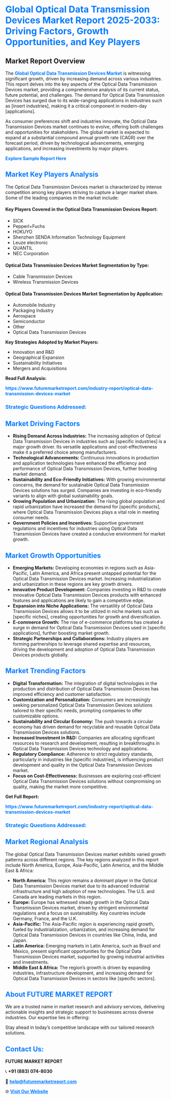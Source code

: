<h1 style="color: #007BFF;">Global Optical Data Transmission Devices Market Report 2025-2033: Driving Factors, Growth Opportunities, and Key Players</h1>

<section id="overview">
<h2>Market Report Overview</h2>
<p>The <a href="https://www.futuremarketreport.com/industry-report/optical-data-transmission-devices-market" style="color: #007BFF; text-decoration: none;"><strong>Global Optical Data Transmission Devices Market</strong></a> is witnessing significant growth, driven by increasing demand across various industries. This report delves into the key aspects of the Optical Data Transmission Devices market, providing a comprehensive analysis of its current status, future potential, and challenges. The demand for Optical Data Transmission Devices has surged due to its wide-ranging applications in industries such as [insert industries], making it a critical component in modern-day [applications].</p>
<p>As consumer preferences shift and industries innovate, the Optical Data Transmission Devices market continues to evolve, offering both challenges and opportunities for stakeholders. The global market is expected to expand at a substantial compound annual growth rate (CAGR) over the forecast period, driven by technological advancements, emerging applications, and increasing investments by major players.</p>
</section>

<section id="overview">
<p><a href="https://www.futuremarketreport.com/request-sample/reportId=128565" style="color: #007BFF; text-decoration: none;"><strong>Explore Sample Report Here</strong></a></p>
</section>

<section id="key-players">
<h2 style="color: #007BFF;">Market Key Players Analysis</h2>
<p>The Optical Data Transmission Devices market is characterized by intense competition among key players striving to capture a larger market share. Some of the leading companies in the market include:</p>
<h4>Key Players Covered in the Optical Data Transmission Devices Report:</h4>
<ul><li>SICK</li><li>Pepperl+Fuchs</li><li>HOKUYO</li><li>Shenzhen SENDA Information Technology Equipment</li><li>Leuze electronic</li><li>QUANTIL</li><li>NEC Corporation</li></ul>
<h4>Optical Data Transmission Devices Market Segmentation by Type:</h4>
<ul><li>Cable Transmission Devices</li><li>Wireless Transmission Devices</li></ul>

<h4>Optical Data Transmission Devices Market Segmentation by Application:</h4>
<ul><li>Automobile Industry</li><li>Packaging Industry</li><li>Aerospace</li><li>Semiconductor</li><li>Other</li><li>Optical Data Transmission Devices</li></ul>
<p><strong>Key Strategies Adopted by Market Players:</strong></p>
<ul>
<li>Innovation and R&D</li>
<li>Geographical Expansion</li>
<li>Sustainability Initiatives</li>
<li>Mergers and Acquisitions</li>
</ul>
</section>

<section>
<p><strong>Read Full Analysis: </strong></p><a href="https://www.futuremarketreport.com/industry-report/optical-data-transmission-devices-market" style="color: #007BFF; text-decoration: none;"><strong>https://www.futuremarketreport.com/industry-report/optical-data-transmission-devices-market</strong></a>
<h3 style="color: #007BFF;">Strategic Questions Addressed:</h3>
</section>

<section id="driving-factors">
<h2 style="color: #007BFF;">Market Driving Factors</h2>
<ul>
<li><strong>Rising Demand Across Industries:</strong> The increasing adoption of Optical Data Transmission Devices in industries such as [specific industries] is a major growth driver. Its versatile applications and cost-effectiveness make it a preferred choice among manufacturers.</li>
<li><strong>Technological Advancements:</strong> Continuous innovations in production and application technologies have enhanced the efficiency and performance of Optical Data Transmission Devices, further boosting market demand.</li>
<li><strong>Sustainability and Eco-Friendly Initiatives:</strong> With growing environmental concerns, the demand for sustainable Optical Data Transmission Devices solutions has surged. Companies are investing in eco-friendly variants to align with global sustainability goals.</li>
<li><strong>Growing Population and Urbanization:</strong> The rising global population and rapid urbanization have increased the demand for [specific products], where Optical Data Transmission Devices plays a vital role in meeting consumer needs.</li>
<li><strong>Government Policies and Incentives:</strong> Supportive government regulations and incentives for industries using Optical Data Transmission Devices have created a conducive environment for market growth.</li>
</ul>
</section>

<section id="growth-opportunities">
<h2 style="color: #007BFF;">Market Growth Opportunities</h2>
<ul>
<li><strong>Emerging Markets:</strong> Developing economies in regions such as Asia-Pacific, Latin America, and Africa present untapped potential for the Optical Data Transmission Devices market. Increasing industrialization and urbanization in these regions are key growth drivers.</li>
<li><strong>Innovative Product Development:</strong> Companies investing in R&D to create innovative Optical Data Transmission Devices products with enhanced features and applications are likely to gain a competitive edge.</li>
<li><strong>Expansion into Niche Applications:</strong> The versatility of Optical Data Transmission Devices allows it to be utilized in niche markets such as [specific niches], creating opportunities for growth and diversification.</li>
<li><strong>E-commerce Growth:</strong> The rise of e-commerce platforms has created a surge in demand for Optical Data Transmission Devices used in [specific applications], further boosting market growth.</li>
<li><strong>Strategic Partnerships and Collaborations:</strong> Industry players are forming partnerships to leverage shared expertise and resources, driving the development and adoption of Optical Data Transmission Devices products globally.</li>
</ul>
</section>

<section id="trending-factors">
<h2 style="color: #007BFF;">Market Trending Factors</h2>
<ul>
<li><strong>Digital Transformation:</strong> The integration of digital technologies in the production and distribution of Optical Data Transmission Devices has improved efficiency and customer satisfaction.</li>
<li><strong>Customization and Personalization:</strong> Consumers are increasingly seeking personalized Optical Data Transmission Devices solutions tailored to their specific needs, prompting companies to offer customizable options.</li>
<li><strong>Sustainability and Circular Economy:</strong> The push towards a circular economy has driven demand for recyclable and reusable Optical Data Transmission Devices solutions.</li>
<li><strong>Increased Investment in R&D:</strong> Companies are allocating significant resources to research and development, resulting in breakthroughs in Optical Data Transmission Devices technology and applications.</li>
<li><strong>Regulatory Compliance:</strong> Adherence to strict regulatory standards, particularly in industries like [specific industries], is influencing product development and quality in the Optical Data Transmission Devices market.</li>
<li><strong>Focus on Cost-Effectiveness:</strong> Businesses are exploring cost-efficient Optical Data Transmission Devices solutions without compromising on quality, making the market more competitive.</li>
</ul>
</section>

<section>
<p><strong>Get Full Report: </strong></p><a href="https://www.futuremarketreport.com/industry-report/optical-data-transmission-devices-market" style="color: #007BFF; text-decoration: none;"><strong>https://www.futuremarketreport.com/industry-report/optical-data-transmission-devices-market</strong></a>
<h3 style="color: #007BFF;">Strategic Questions Addressed:</h3>
</section>


<section id="regional-analysis">
<h2 style="color: #007BFF;">Market Regional Analysis</h2>
<p>The global Optical Data Transmission Devices market exhibits varied growth patterns across different regions. The key regions analyzed in this report include North America, Europe, Asia-Pacific, Latin America, and the Middle East & Africa:</p>
<ul>
<li><strong>North America:</strong> This region remains a dominant player in the Optical Data Transmission Devices market due to its advanced industrial infrastructure and high adoption of new technologies. The U.S. and Canada are leading markets in this region.</li>
<li><strong>Europe:</strong> Europe has witnessed steady growth in the Optical Data Transmission Devices market, driven by stringent environmental regulations and a focus on sustainability. Key countries include Germany, France, and the U.K.</li>
<li><strong>Asia-Pacific:</strong> The Asia-Pacific region is experiencing rapid growth, fueled by industrialization, urbanization, and increasing demand for Optical Data Transmission Devices in countries like China, India, and Japan.</li>
<li><strong>Latin America:</strong> Emerging markets in Latin America, such as Brazil and Mexico, present significant opportunities for the Optical Data Transmission Devices market, supported by growing industrial activities and investments.</li>
<li><strong>Middle East & Africa:</strong> The region’s growth is driven by expanding industries, infrastructure development, and increasing demand for Optical Data Transmission Devices in sectors like [specific sectors].</li>
</ul>
</section>

<footer>
<h2 style="color: #007BFF;">About FUTURE MARKET REPORT</h2>
<p>We are a trusted name in market research and advisory services, delivering actionable insights and strategic support to businesses across diverse industries. Our expertise lies in offering:</p>

<p>Stay ahead in today’s competitive landscape with our tailored research solutions.</p>

<h2 style="color: #007BFF;">Contact Us:</h2>
<p><strong>FUTURE MARKET REPORT</strong></p>
<p>📞 <strong>+91 (883) 074-8030</strong></p>
<p>📧 <strong><a href="mailto:help@futuremarketreport.com" style="color: #007BFF;">help@futuremarketreport.com</a></strong></p>
<p>🌐 <strong><a href="https://www.futuremarketreport.com/" style="color: #007BFF;">Visit Our Website</a></strong></p>
</footer>